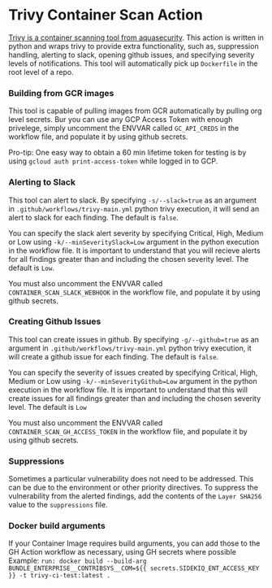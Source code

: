 # Trivy Container Scan Action
[Trivy is a container scanning tool from aquasecurity](https://github.com/aquasecurity/trivy). This action is written in python and wraps trivy to provide extra functionality, such as, suppression handling, alerting to slack, opening github issues, and specifying severity levels of notifications. This tool will automatically pick up `Dockerfile` in the root level of a repo. 

### Building from GCR images

This tool is capable of pulling images from GCR automatically by pulling org level secrets.
Bur you can use any GCP Access Token with enough privelege, simply uncomment the ENVVAR called `GC_API_CREDS` in the workflow file, and populate it by using github secrets. 

Pro-tip: One easy way to obtain a 60 min lifetime token for testing is by using `gcloud auth print-access-token` while logged in to GCP. 

### Alerting to Slack
This tool can alert to slack. By specifying `-s/--slack=true` as an argument in `.github/workflows/trivy-main.yml` python trivy execution, it will send an alert to slack for each finding. The default is `false`.

You can specify the slack alert severity by specifying Critical, High, Medium or Low using `-k/--minSeveritySlack=Low` argument in the python execution in the workflow file. It is important to understand that you will recieve alerts for all findings greater than and including the chosen severity level.  The default is `Low`.

You must also uncomment the ENVVAR called `CONTAINER_SCAN_SLACK_WEBHOOK` in the workflow file, and populate it by using github secrets.

### Creating Github Issues
This tool can create issues in github. By specifying `-g/--github=true` as an argument in `.github/workflows/trivy-main.yml` python trivy execution, it will create a github issue for each finding. The default is `false`.

You can specify the severity of issues created by specifying Critical, High, Medium or Low using `-k/--minSeverityGithub=Low` argument in the python execution in the workflow file. It is important to understand that this will create issues for all findings greater than and including the chosen severity level.  The default is `Low`

You must also uncomment the ENVVAR called `CONTAINER_SCAN_GH_ACCESS_TOKEN` in the workflow file, and populate it by using github secrets.

### Suppressions
Sometimes a particular vulnerability does not need to be addressed. This can be due to the environment or other priority directives. To suppress the vulnerability from the alerted findings, add the contents of the `Layer SHA256` value to the `suppressions` file. 

### Docker build arguments
If your Container Image requires build arguments, you can add those to the GH Action workflow as necessary, using GH secrets where possible
Example: `run: docker build --build-arg BUNDLE_ENTERPRISE__CONTRIBSYS__COM=${{ secrets.SIDEKIQ_ENT_ACCESS_KEY }} -t trivy-ci-test:latest .`
